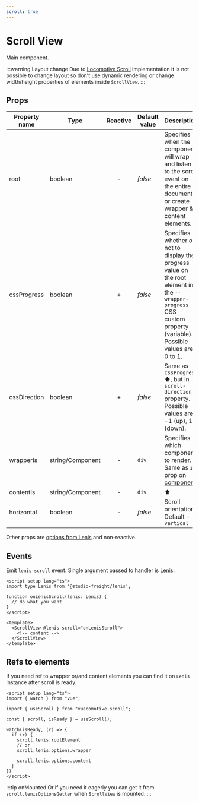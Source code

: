 ```yaml
---
scroll: true
---
```


# Scroll View

Main component. 

:::warning Layout change
Due to [Locomotive Scroll](https://scroll.locomotive.ca/docs) implementation it is not possible to change layout
so don't use dynamic rendering or change width/height properties of elements inside `ScrollView`.
:::

## Props

| Property name | Type             | Reactive | Default value | Description                                                                                                                                                        |
|---------------|------------------|:--------:|---------------|--------------------------------------------------------------------------------------------------------------------------------------------------------------------|
| root          | boolean          |    -     | *false*       | Specifies when the component will wrap and listen to the scroll event on the entire document or create wrapper & content elements.                                 |
| cssProgress   | boolean          |    +     | *false*       | Specifies whether or not to display the progress value on the root element in the `--wrapper-progress` CSS custom property (variable). Possible values are 0 to 1. |
| cssDirection  | boolean          |    +     | *false*       | Same as `cssProgress` ⬆️, but in `--scroll-direction` property. Possible values are -1 (up), 1 (down).                                                             |
| wrapperIs     | string/Component |    -     | `div`         | Specifies which component to render. Same as `is` prop on [component](https://vuejs.org/api/built-in-special-elements.html#component).                             |
| contentIs     | string/Component |    -     | `div`         | ⬆️                                                                                                                                                                 |
| horizontal    | boolean          |    -     | *false*       | Scroll orientation. Default - `vertical`                                                                                                                           |

Other props are [options from Lenis](https://scroll.locomotive.ca/docs/#/options?id=lenisoptions) and non-reactive.

## Events

Emit `lenis-scroll` event. Single argument passed to handler
is [Lenis](https://github.com/studio-freight/lenis/blob/main/dist/types/index.d.ts).

```vue {2,4-6,10}
<script setup lang="ts">
import type Lenis from '@studio-freight/lenis';

function onLenisScroll(lenis: Lenis) {
  // do what you want  
}
</script>

<template>
  <ScrollView @lenis-scroll="onLenisScroll">
    <!-- content -->
  </ScrollView>
</template>
```

## Refs to elements

If you need ref to wrapper or/and content elements you can find it on `Lenis` instance after scroll is ready.

```vue {10-14}
<script setup lang="ts">
import { watch } from "vue";

import { useScroll } from "vuecomotive-scroll";

const { scroll, isReady } = useScroll();

watch(isReady, (r) => {
  if (r) {
    scroll.lenis.rootElement
    // or
    scroll.lenis.options.wrapper

    scroll.lenis.options.content
  }
})
</script>
```

:::tip onMounted
Or if you need it eagerly you can get it from `scroll.lenisOptionsGetter` when `ScrollView` is mounted.
:::
